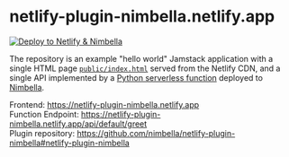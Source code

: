 # netlify-plugin-nimbella.netlify.app

<a href="https://app.netlify.com/start/deploy?repository=https://github.com/nimbella/netlify-plugin-nimbella.netlify.app&stack=nimbella" target="_blank">![Deploy to Netlify & Nimbella](https://netlify-apigcp.nimbella.io/deploy-button.svg)</a>

The repository is an example "hello world" Jamstack application with a single HTML page [`public/index.html`](public/index.html) served from the Netlify CDN, and a single API implemented by a [Python serverless function](packages/default/greet.py) deployed to [Nimbella](https://nimbella.com). 

Frontend: https://netlify-plugin-nimbella.netlify.app<br>
Function Endpoint: https://netlify-plugin-nimbella.netlify.app/api/default/greet <br>
Plugin repository: https://github.com/nimbella/netlify-plugin-nimbella#netlify-plugin-nimbella
